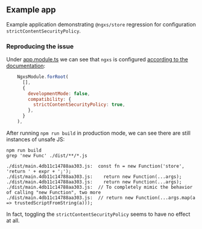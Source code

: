 ## Example app

Example application demonstrating `@ngxs/store` regression for configuration `strictContentSecurityPolicy`.

### Reproducing the issue

Under [app.module.ts](/ngxs-sample-app/blob/stable/src/app/app.module.ts#L29) we can see that `ngxs` is configured [according to the documentation](https://www.ngxs.io/advanced/options):

```js
    NgxsModule.forRoot(
      [],
      {
        developmentMode: false,
        compatibility: {
          strictContentSecurityPolicy: true,
        },
      }
    ),
```

After running `npm run build` in production mode, we can see there are still instances of unsafe JS:

```
npm run build
grep 'new Func' ./dist/**/*.js

./dist/main.4db11c14788aa303.js:  const fn = new Function('store', 'return ' + expr + ';');
./dist/main.4db11c14788aa303.js:    return new Function(...args);
./dist/main.4db11c14788aa303.js:    return new Function(...args);
./dist/main.4db11c14788aa303.js:  // To completely mimic the behavior of calling "new Function", two more
./dist/main.4db11c14788aa303.js:  // return new Function(...args.map(a => trustedScriptFromString(a)));
```

In fact, toggling the `strictContentSecurityPolicy` seems to have no effect at all.